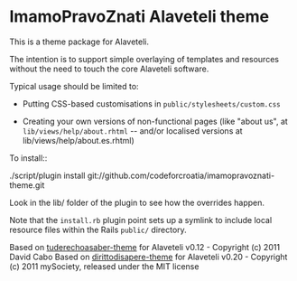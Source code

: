 ImamoPravoZnati Alaveteli theme
=========================

This is a theme package for Alaveteli.

The intention is to support simple overlaying of templates and
resources without the need to touch the core Alaveteli software.

Typical usage should be limited to:

 * Putting CSS-based customisations in `public/stylesheets/custom.css`

 * Creating your own versions of non-functional pages (like "about
   us", at `lib/views/help/about.rhtml` -- and/or localised versions at
   lib/views/help/about.es.rhtml)

To install::

  ./script/plugin install git://github.com/codeforcroatia/imamopravoznati-theme.git

Look in the lib/ folder of the plugin to see how the overrides happen.

Note that the `install.rb` plugin point sets up a symlink to include
local resource files within the Rails `public/` directory.

Based on [tuderechoasaber-theme](https://github.com/civio/tuderechoasaber-theme) for Alaveteli v0.12 - Copyright (c) 2011 David Cabo
Based on [dirittodisapere-theme](https://github.com/mysociety/dirittodisapere-theme) for Alaveteli v0.20 - Copyright (c) 2011 mySociety, released under the MIT license
